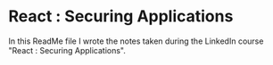 # React : Securing Applications 

In this ReadMe file I wrote the notes taken during the LinkedIn course "React : Securing Applications". 
